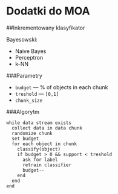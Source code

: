 # Dodatki do MOA
##Inkrementowany klasyfikator

Bayesowski:
- Naive Bayes
- Perceptron
- k-NN

###Parametry

- `budget` — % of objects in each chunk
- `treshold` — `[0,1]`
- `chunk_size`

###Algorytm

    while data stream exists
      collect data in data chunk
      randomize chunk
      set budget
      for each object in chunk
        classify(object)
        if budget > 0 && support < treshold
          ask for label
          retrain classifier
          budget--
        end
      end
    end
